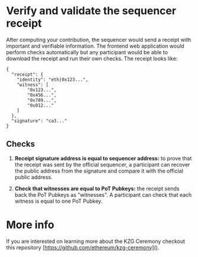 # Verify and validate the sequencer receipt

After computing your contribution, the sequencer would send a receipt with important and verifiable information. The frontend web application would perform checks automatically but any participant would be able to download the receipt and run their own checks. The receipt looks like:

```
{
  "receipt": {
    "identity": "eth|0x123...",
    "witness": [
        "0x123...",
        "0x456...",
        "0x789...",
        "0x012..."
    ]
  },
  "signature": "ca3..."
}

```

## Checks

1. **Receipt signature address is equal to sequencer address:** to prove that the receipt was sent by the official sequencer, a participant can recover the public address from the signature and compare it with the official public address.

2. **Check that witnesses are equal to PoT Pubkeys:** the receipt sends back the PoT Pubkeys as "witnesses". A participant can check that each witness is equal to one PoT Pubkey.


# More info
If you are interested on learning more about the KZG Ceremony checkout this repository [https://github.com/ethereum/kzg-ceremony]().